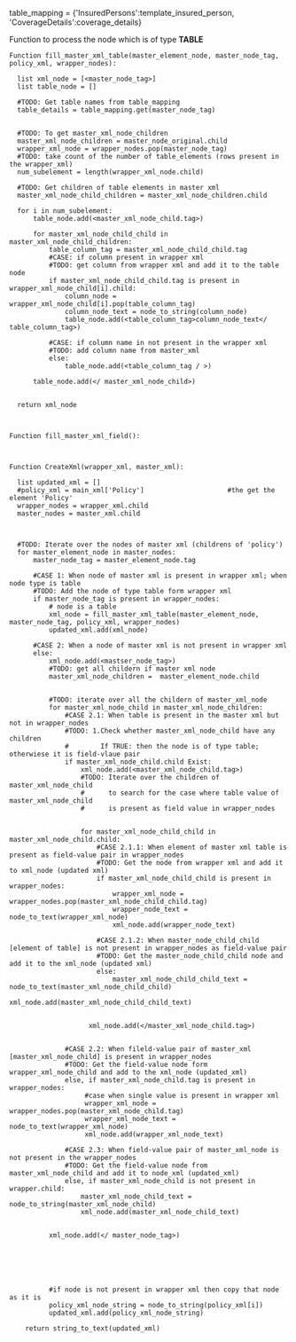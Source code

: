 table_mapping = {'InsuredPersons':template_insured_person,
             'CoverageDetails':coverage_details}

Function to process the node which is of type **TABLE**

    Function fill_master_xml_table(master_element_node, master_node_tag, policy_xml, wrapper_nodes):
    
      list xml_node = [<master_node_tag>]
      list table_node = []

      #TODO: Get table names from table_mapping
      table_details = table_mapping.get(master_node_tag)


      #TODO: To get master_xml_node_children
      master_xml_node_children = master_node_original.child
      wrapper_xml_node = wrapper_nodes.pop(master_node_tag)  
      #TODO: take count of the number of table_elements (rows present in the wrapper_xml)
      num_subelement = length(wrapper_xml_node.child)

      #TODO: Get children of table elements in master xml
      master_xml_node_child_children = master_xml_node_children.child

      for i in num_subelement:
          table_node.add(<master_xml_node_child.tag>)

          for master_xml_node_child_child in master_xml_node_child_children:
              table_column_tag = master_xml_node_child_child.tag
              #CASE: if column present in wrapper xml
              #TODO: get column from wrapper xml and add it to the table node
              if master_xml_node_child_child.tag is present in wrapper_xml_node_child[i].child:
                  column_node = wrapper_xml_node_child[i].pop(table_column_tag)
                  column_node_text = node_to_string(column_node)
                  table_node.add(<table_column_tag>column_node_text</ table_column_tag>)

              #CASE: if column name in not present in the wrapper xml
              #TODO: add column name from master_xml
              else:
                  table_node.add(<table_column_tag / >)

          table_node.add(</ master_xml_node_child>)  


      return xml_node

            
        
    Function fill_master_xml_field():
        


    Function CreateXml(wrapper_xml, master_xml):

      list updated_xml = []
      #policy_xml = main_xml['Policy']                     #the get the element 'Policy' 
      wrapper_nodes = wrapper_xml.child
      master_nodes = master_xml.child



      #TODO: Iterate over the nodes of master xml (childrens of 'policy')
      for master_element_node in master_nodes:
          master_node_tag = master_element_node.tag

          #CASE 1: When node of master xml is present in wrapper xml; when node type is table
          #TODO: Add the node of type table form wrapper xml
          if master_node_tag is present in wrapper_nodes:
              # node is a table
              xml_node = fill_master_xml_table(master_element_node, master_node_tag, policy_xml, wrapper_nodes)
              updated_xml.add(xml_node)

          #CASE 2: When a node of master xml is not present in wrapper xml
          else:
              xml_node.add(<mastser_node_tag>)
              #TODO: get all childern if master xml node
              master_xml_node_children =  master_element_node.child


              #TODO: iterate over all the childern of master_xml_node
              for master_xml_node_child in master_xml_node_children:
                  #CASE 2.1: When table is present in the master xml but not in wrapper_nodes
                  #TODO: 1.Check whether master_xml_node_child have any children
                  #        If TRUE: then the node is of type table; otherwiese it is field-vlaue pair
                  if master_xml_node_child.child Exist:
                      xml_node.add(<master_xml_node_child.tag>) 
                      #TODO: Iterate over the children of master_xml_node_child
                      #      to search for the case where table value of master_xml_node_child 
                      #      is present as field value in wrapper_nodes


                      for master_xml_node_child_child in master_xml_node_child.child:
                          #CASE 2.1.1: When element of master xml table is present as field-value pair in wrapper_nodes
                          #TODO: Get the node from wrapper xml and add it to xml_node (updated xml)
                          if master_xml_node_child_child is present in wrapper_nodes:
                              wrapper_xml_node = wrapper_nodes.pop(master_xml_node_child_child.tag)
                              wrapper_node_text = node_to_text(wrapper_xml_node)
                              xml_node.add(wrapper_node_text)

                          #CASE 2.1.2: When master_node_child_child [element of table] is not present in wrapper_nodes as field-value pair
                          #TODO: Get the master_node_child_child node and add it to the xml_node (updated xml)
                          else:
                              master_xml_node_child_child_text = node_to_text(master_xml_node_child_child)
                              xml_node.add(master_xml_node_child_child_text)


                        xml_node.add(</master_xml_node_child.tag>) 


                  #CASE 2.2: When fileld-value pair of master_xml [master_xml_node_child] is present in wrapper_nodes
                  #TODO: Get the field-value node form wrapper_xml_node_child and add to the xml_node (updated_xml)
                  else, if master_xml_node_child.tag is present in wrapper_nodes:
                       #case when single value is present in wrapper xml
                       wrapper_xml_node = wrapper_nodes.pop(master_xml_node_child.tag)
                       wrapper_xml_node_text = node_to_text(wrapper_xml_node)
                       xml_node.add(wrapper_xml_node_text)

                  #CASE 2.3: When field-value pair of master_xml_node is not present in the wrapper_nodes
                  #TODO: Get the field-value node from master_xml_node_child and add it to node_xml (updated_xml)
                  else, if master_xml_node_child is not present in wrapper.child:
                      master_xml_node_child_text = node_to_string(master_xml_node_child)
                      xml_node.add(master_xml_node_child_text)


              xml_node.add(</ master_node_tag>)    






              #if node is not present in wrapper xml then copy that node as it is
              policy_xml_node_string = node_to_string(policy_xml[i])
              updated_xml.add(policy_xml_node_string)

        return string_to_text(updated_xml)
 
